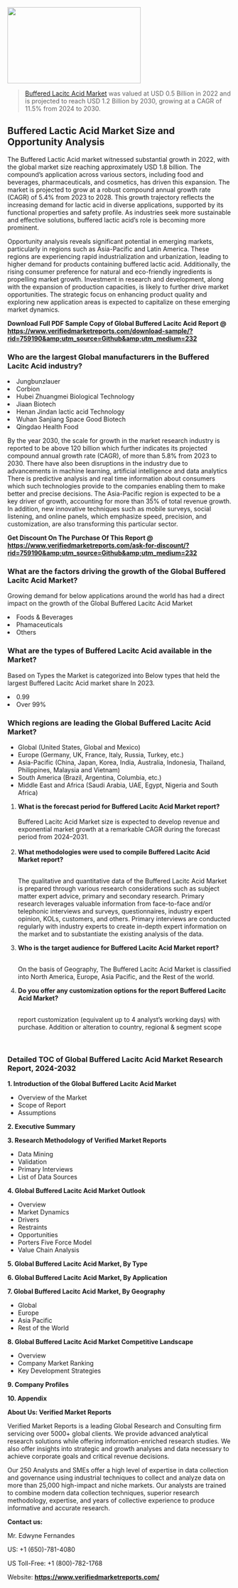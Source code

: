 
<img src="https://ffe5etoiles.com/wp-content/uploads/2024/12/MST1-300x171.png" alt="" width="300" height="171" class="alignnone size-medium wp-image-20088" /><blockquote><p><p><a href="https://www.verifiedmarketreports.com/download-sample/?rid=759190&utm_source=Github&utm_medium=232" target="_blank">Buffered Lacitc Acid Market</a> was valued at USD 0.5 Billion in 2022 and is projected to reach USD 1.2 Billion by 2030, growing at a CAGR of 11.5% from 2024 to 2030.</p></blockquote><p><h2>Buffered Lactic Acid Market Size and Opportunity Analysis</h2><p>The Buffered Lactic Acid market witnessed substantial growth in 2022, with the global market size reaching approximately USD 1.8 billion. The compound’s application across various sectors, including food and beverages, pharmaceuticals, and cosmetics, has driven this expansion. The market is projected to grow at a robust compound annual growth rate (CAGR) of 5.4% from 2023 to 2028. This growth trajectory reflects the increasing demand for lactic acid in diverse applications, supported by its functional properties and safety profile. As industries seek more sustainable and effective solutions, buffered lactic acid’s role is becoming more prominent.</p><p>Opportunity analysis reveals significant potential in emerging markets, particularly in regions such as Asia-Pacific and Latin America. These regions are experiencing rapid industrialization and urbanization, leading to higher demand for products containing buffered lactic acid. Additionally, the rising consumer preference for natural and eco-friendly ingredients is propelling market growth. Investment in research and development, along with the expansion of production capacities, is likely to further drive market opportunities. The strategic focus on enhancing product quality and exploring new application areas is expected to capitalize on these emerging market dynamics.</p></p><p class=""><strong>Download Full PDF Sample Copy of Global Buffered Lacitc Acid Report @ <a href="https://www.verifiedmarketreports.com/download-sample/?rid=759190&amp;utm_source=Github&amp;utm_medium=232" target="_blank">https://www.verifiedmarketreports.com/download-sample/?rid=759190&amp;utm_source=Github&amp;utm_medium=232</a></strong></p><h3 id="" class="">Who are the largest Global manufacturers in the Buffered Lacitc Acid industry?</h3><p><li>Jungbunzlauer</li><li> Corbion</li><li> Hubei Zhuangmei Biological Technology</li><li> Jiaan Biotech</li><li> Henan Jindan lactic acid Technology</li><li> Wuhan Sanjiang Space Good Biotech</li><li> Qingdao Health Food</li></p><div class=""><div class="" dir="" data-message-author-role="" data-message-id="" data-message-model-slug=""><div class=""><div class=""><div class=""><div class="" dir="" data-message-author-role="" data-message-id="" data-message-model-slug=""><div class=""><div class=""><p>By the year 2030, the scale for growth in the market research industry is reported to be above 120 billion which further indicates its projected compound annual growth rate (CAGR), of more than 5.8% from 2023 to 2030. There have also been disruptions in the industry due to advancements in machine learning, artificial intelligence and data analytics There is predictive analysis and real time information about consumers which such technologies provide to the companies enabling them to make better and precise decisions. The Asia-Pacific region is expected to be a key driver of growth, accounting for more than 35% of total revenue growth. In addition, new innovative techniques such as mobile surveys, social listening, and online panels, which emphasize speed, precision, and customization, are also transforming this particular sector.</p><p><strong>Get Discount On The Purchase Of This Report @&nbsp; <a href="https://www.verifiedmarketreports.com/ask-for-discount/?rid=759190&amp;utm_source=Github&amp;utm_medium=232" target="_blank">https://www.verifiedmarketreports.com/ask-for-discount/?rid=759190&amp;utm_source=Github&amp;utm_medium=232</a></strong></p></div></div></div></div></div></div></div></div><h3 id="" class="">What are the factors driving the growth of the Global Buffered Lacitc Acid Market?</h3><p id="" class="">Growing demand for below applications around the world has had a direct impact on the growth of the Global Buffered Lacitc Acid Market</p><p id="" class=""><li>Foods & Beverages</li><li> Phamaceuticals</li><li> Others</li></p><h3 id="" class="">What are the types of Buffered Lacitc Acid available in the Market?</h3><p id="" class="">Based on Types the Market is categorized into Below types that held the largest Buffered Lacitc Acid market share In 2023.</p><p id="" class=""><li>0.99</li><li> Over 99%</li></p><h3 id="" class="">Which regions are leading the Global Buffered Lacitc Acid Market?</h3><ul><li>Global (United States, Global and Mexico)</li><li>Europe (Germany, UK, France, Italy, Russia, Turkey, etc.)</li><li>Asia-Pacific (China, Japan, Korea, India, Australia, Indonesia, Thailand, Philippines, Malaysia and Vietnam)</li><li>South America (Brazil, Argentina, Columbia, etc.)</li><li>Middle East and Africa (Saudi Arabia, UAE, Egypt, Nigeria and South Africa)</li></ul><p><ol><li><strong>What is the forecast period for Buffered Lacitc Acid Market report?<br /></strong><br /><span data-sheets-root="1" data-sheets-value="{&quot;1&quot;:2,&quot;2&quot;:&quot;XXXX size is expected to develop revenue and exponential market growth at a remarkable CAGR during the forecast period from 2024&ndash;2030.&quot;}" data-sheets-userformat="{&quot;2&quot;:12674,&quot;4&quot;:{&quot;1&quot;:2,&quot;2&quot;:16776960},&quot;10&quot;:2,&quot;11&quot;:0,&quot;15&quot;:&quot;Arial&quot;,&quot;16&quot;:12}">Buffered Lacitc Acid Market size is expected to develop revenue and exponential market growth at a remarkable CAGR during the forecast period from 2024&ndash;2031.</span><br /><br /></li><li><strong>What methodologies were used to compile Buffered Lacitc Acid Market report?<br /><br /></strong><p>The qualitative and quantitative data of the&nbsp;Buffered Lacitc Acid Market is prepared through various research considerations such as subject matter expert advice, primary and secondary research. Primary research leverages valuable information from face-to-face and/or telephonic interviews and surveys, questionnaires, industry expert opinion, KOLs, customers, and others. Primary interviews are conducted regularly with industry experts to create in-depth expert information on the market and to substantiate the existing analysis of the data.&nbsp;</p></li><li><strong>Who is the target audience for Buffered Lacitc Acid Market report?<br /><br /></strong><p>On the basis of Geography, The&nbsp;Buffered Lacitc Acid Market is classified into North America, Europe, Asia Pacific, and the Rest of the world.</p></li><li><strong>Do you offer any customization options for the report Buffered Lacitc Acid Market?<br /><br /></strong><p>report customization (equivalent up to 4 analyst&rsquo;s working days) with purchase. Addition or alteration to country, regional &amp; segment scope</p><p>&nbsp;</p></li></ol></p><h3 id="" class="">Detailed TOC of Global Buffered Lacitc Acid Market Research Report, 2024-2032</h3><p id="" class=""><strong>1. Introduction of the Global Buffered Lacitc Acid Market</strong></p><ul><li>Overview of the Market</li><li>Scope of Report</li><li>Assumptions</li></ul><p id="" class=""><strong>2. Executive Summary</strong></p><p id="" class=""><strong>3. Research Methodology of&nbsp;Verified Market Reports</strong></p><ul><li>Data Mining</li><li>Validation</li><li>Primary Interviews</li><li>List of Data Sources</li></ul><p id="" class=""><strong>4. Global Buffered Lacitc Acid Market Outlook</strong></p><ul><li>Overview</li><li>Market Dynamics</li><li>Drivers</li><li>Restraints</li><li>Opportunities</li><li>Porters Five Force Model</li><li>Value Chain Analysis</li></ul><p id="" class=""><strong>5. Global Buffered Lacitc Acid Market, By&nbsp;Type</strong></p><p id="" class=""><strong>6. Global Buffered Lacitc Acid Market, By Application</strong></p><p id="" class=""><strong>7. Global Buffered Lacitc Acid Market, By Geography</strong></p><ul><li>Global</li><li>Europe</li><li>Asia Pacific</li><li>Rest of the World</li></ul><p id="" class=""><strong>8. Global Buffered Lacitc Acid Market Competitive Landscape</strong></p><ul><li>Overview</li><li>Company Market Ranking</li><li>Key Development Strategies</li></ul><p id="" class=""><strong>9. Company Profiles</strong></p><p id="" class=""><strong>10. Appendix</strong></p><p id="" class=""><strong>About Us: Verified Market Reports</strong></p><p id="" class="">Verified Market Reports is a leading Global Research and Consulting firm servicing over 5000+ global clients. We provide advanced analytical research solutions while offering information-enriched research studies. We also offer insights into strategic and growth analyses and data necessary to achieve corporate goals and critical revenue decisions.</p><p id="" class="">Our 250 Analysts and SMEs offer a high level of expertise in data collection and governance using industrial techniques to collect and analyze data on more than 25,000 high-impact and niche markets. Our analysts are trained to combine modern data collection techniques, superior research methodology, expertise, and years of collective experience to produce informative and accurate research.</p><p id="" class=""><strong>Contact us:</strong></p><p id="" class="">Mr. Edwyne Fernandes</p><p id="" class="">US: +1 (650)-781-4080</p><p id="" class="">US Toll-Free: +1 (800)-782-1768</p><p id="" class="">Website: <a target="" data-test-app-aware-link=""><strong>https://www.verifiedmarketreports.com/</strong></a></p>
